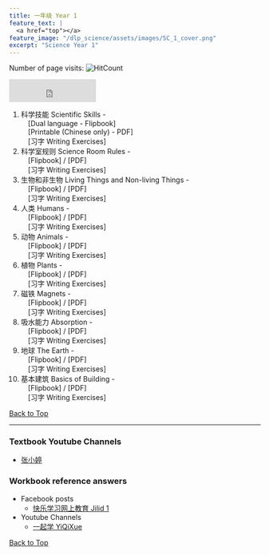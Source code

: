 ```yaml
---
title: 一年级 Year 1 
feature_text: |
  <a href="top"></a>
feature_image: "/dlp_science/assets/images/SC_1_cover.png"
excerpt: "Science Year 1"
---
```

Number of page visits: ![HitCount](https://hits.dwyl.com/multilingual-malaysian/dlp_science.svg?style=flat-square)
<iframe src="https://www.facebook.com/plugins/like.php?href=https%3A%2F%2Fmultilingual-malaysian.github.io%2Fdlp_science%2Fyear1%2F&width=174&layout=button_count&action=like&size=large&share=true&height=46&appId" width="174" height="46" style="border:none;overflow:hidden" scrolling="no" frameborder="0" allowfullscreen="true" allow="autoplay; clipboard-write; encrypted-media; picture-in-picture; web-share"></iframe>

1. 科学技能 Scientific Skills - <br />
   &emsp;[Dual language - Flipbook] <br />
   &emsp;[Printable (Chinese only) - PDF]<br />
   &emsp;[习字 Writing Exercises]
2. 科学室规则 Science Room Rules - <br />
   &emsp;[Flipbook] / [PDF]<br />
   &emsp;[习字 Writing Exercises]
3. 生物和非生物 Living Things and Non-living Things - <br />
   &emsp;[Flipbook] / [PDF]<br />
   &emsp;[习字 Writing Exercises]
4. 人类 Humans - <br />
   &emsp;[Flipbook] / [PDF]<br />
   &emsp;[习字 Writing Exercises]
5. 动物 Animals - <br />
   &emsp;[Flipbook] / [PDF]<br />
   &emsp;[习字 Writing Exercises]
6. 植物 Plants - <br />
   &emsp;[Flipbook] / [PDF]<br />
   &emsp;[习字 Writing Exercises]
7. 磁铁 Magnets - <br />
   &emsp;[Flipbook] / [PDF]<br />
   &emsp;[习字 Writing Exercises]
8. 吸水能力 Absorption - <br />
   &emsp;[Flipbook] / [PDF]<br />
   &emsp;[习字 Writing Exercises]
9. 地球 The Earth - <br />
   &emsp;[Flipbook] / [PDF]<br />
   &emsp;[习字 Writing Exercises]
10. 基本建筑 Basics of Building - <br />
   &emsp;[Flipbook] / [PDF]<br />
   &emsp;[习字 Writing Exercises]
   
[Back to Top](#top)

----
### Textbook Youtube Channels<a name="videos"></a>
- [张小婷](https://www.youtube.com/channel/UC6hPxFH8ofK_iQTc7LYwb6w/videos)


### Workbook reference answers<a name="workbook"></a>
- Facebook posts
  - [快乐学习网上教育 Jilid 1](https://www.facebook.com/102603841643062/posts/142725344297578)
- Youtube Channels
  - [一起学 YiQiXue](https://youtube.com/playlist?list=PLQyq8ZxexxEzjW6LbD7b5r9DSNNMW0aj2)


[Back to Top](#top)
